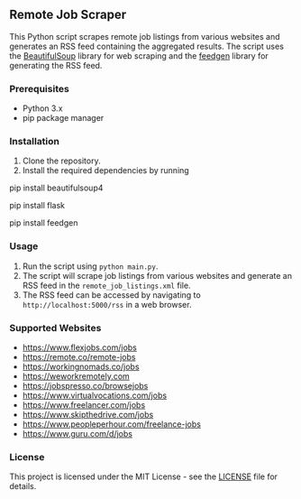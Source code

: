 ## Remote Job Scraper

This Python script scrapes remote job listings from various websites and generates an RSS feed containing the aggregated results. The script uses the [BeautifulSoup](https://www.crummy.com/software/BeautifulSoup/bs4/doc/) library for web scraping and the [feedgen](https://github.com/lkiesow/python-feedgen) library for generating the RSS feed.

### Prerequisites

* Python 3.x
* pip package manager

### Installation

1. Clone the repository.
2. Install the required dependencies by running 

pip install beautifulsoup4

pip install flask

pip install feedgen

### Usage

1. Run the script using `python main.py`.
2. The script will scrape job listings from various websites and generate an RSS feed in the `remote_job_listings.xml` file.
3. The RSS feed can be accessed by navigating to `http://localhost:5000/rss` in a web browser.

### Supported Websites

* https://www.flexjobs.com/jobs
* https://remote.co/remote-jobs
* https://workingnomads.co/jobs
* https://weworkremotely.com
* https://jobspresso.co/browsejobs
* https://www.virtualvocations.com/jobs
* https://www.freelancer.com/jobs
* https://www.skipthedrive.com/jobs
* https://www.peopleperhour.com/freelance-jobs
* https://www.guru.com/d/jobs

### License

This project is licensed under the MIT License - see the [LICENSE](LICENSE) file for details.
